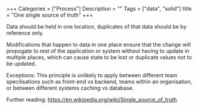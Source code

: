 
+++
Categories = ["Process"]
Description = ""
Tags = ["data", "solid"]
title = "One single source of truth"
+++

Data should be held in one location, duplicates of that data should be by reference only.

Modifications that happen to data in one place ensure that the change will propogate to rest of the application or system without having to update in multiple places, which can cause state to be lost or duplicate values not to be updated.

Exceptions: This principle is unlikely to apply between different team specilisations such as front-end vs backend, teams within an organisation, or between different systems caching vs database.


Further reading:
https://en.wikipedia.org/wiki/Single_source_of_truth
